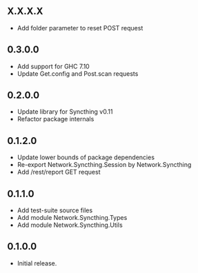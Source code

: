 X.X.X.X
-------
* Add folder parameter to reset POST request

0.3.0.0
-------
* Add support for GHC 7.10
* Update Get.config and Post.scan requests

0.2.0.0
-------
* Update library for Syncthing v0.11
* Refactor package internals

0.1.2.0
-------
* Update lower bounds of package dependencies 
* Re-export Network.Syncthing.Session by Network.Syncthing
* Add /rest/report GET request

0.1.1.0
-------
* Add test-suite source files
* Add module Network.Syncthing.Types
* Add module Network.Syncthing.Utils

0.1.0.0
-------
* Initial release.

